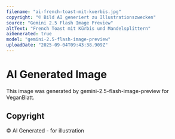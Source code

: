 ```yaml
---
filename: "ai-french-toast-mit-kuerbis.jpg"
copyright: "© Bild AI generiert zu Illustrationszwecken"
source: "Gemini 2.5 Flash Image Preview"
altText: "French Toast mit Kürbis und Mandelsplittern"
aiGenerated: true
model: "gemini-2.5-flash-image-preview"
uploadDate: "2025-09-04T09:43:38.909Z"
---
```


# AI Generated Image

This image was generated by gemini-2.5-flash-image-preview for VeganBlatt.

## Copyright
© AI Generated - for illustration

